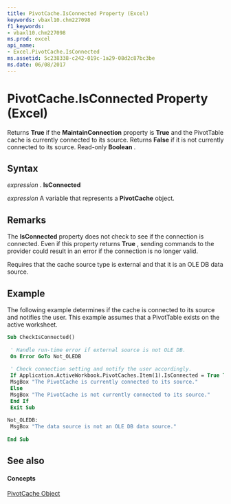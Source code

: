 ```yaml
---
title: PivotCache.IsConnected Property (Excel)
keywords: vbaxl10.chm227098
f1_keywords:
- vbaxl10.chm227098
ms.prod: excel
api_name:
- Excel.PivotCache.IsConnected
ms.assetid: 5c238338-c242-019c-1a29-08d2c87bc3be
ms.date: 06/08/2017
---
```



# PivotCache.IsConnected Property (Excel)

Returns **True** if the **MaintainConnection** property is **True** and the PivotTable cache is currently connected to its source. Returns **False** if it is not currently connected to its source. Read-only **Boolean** .


## Syntax

 _expression_ . **IsConnected**

 _expression_ A variable that represents a **PivotCache** object.


## Remarks

The **IsConnected** property does not check to see if the connection is connected. Even if this property returns **True** , sending commands to the provider could result in an error if the connection is no longer valid.

Requires that the cache source type is external and that it is an OLE DB data source.


## Example

The following example determines if the cache is connected to its source and notifies the user. This example assumes that a PivotTable exists on the active worksheet.


```vb
Sub CheckIsConnected() 
 
 ' Handle run-time error if external source is not OLE DB. 
 On Error GoTo Not_OLEDB 
 
 ' Check connection setting and notify the user accordingly. 
 If Application.ActiveWorkbook.PivotCaches.Item(1).IsConnected = True Then 
 MsgBox "The PivotCache is currently connected to its source." 
 Else 
 MsgBox "The PivotCache is not currently connected to its source." 
 End If 
 Exit Sub 
 
Not_OLEDB: 
 MsgBox "The data source is not an OLE DB data source." 
 
End Sub
```


## See also


#### Concepts


[PivotCache Object](pivotcache-object-excel.md)

